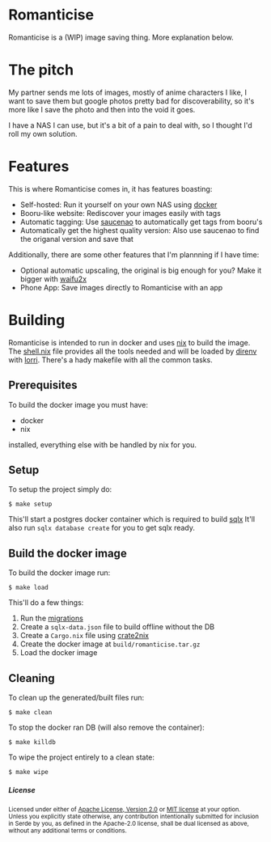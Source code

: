 # Romanticise

Romanticise is a (WIP) image saving thing. More explanation below.

# The pitch

My partner sends me lots of images, mostly of anime characters I like,
I want to save them but google photos pretty bad for discoverability, so it's more
like I save the photo and then into the void it goes.

I have a NAS I can use, but it's a bit of a pain to deal with, so I thought I'd roll
my own solution.

# Features

This is where Romanticise comes in, it has features boasting:

- Self-hosted: Run it yourself on your own NAS using [docker](https://www.docker.com/)
- Booru-like website: Rediscover your images easily with tags
- Automatic tagging: Use [saucenao](https://saucenao.com/) to automatically get tags from booru's
- Automatically get the highest quality version: Also use saucenao to find the origanal version and save that

Additionally, there are some other features that I'm plannning if I have time:

- Optional automatic upscaling, the original is big enough for you? Make it bigger with [waifu2x](https://github.com/nagadomi/waifu2x)
- Phone App: Save images directly to Romanticise with an app

# Building

Romanticise is intended to run in docker and uses [nix](https://nixos.org/) to build the
image. The [shell.nix](./shell.nix) file provides all the tools needed and will be loaded
by [direnv](https://direnv.net/) with [lorri](https://github.com/nix-community/lorri).
There's a hady makefile with all the common tasks.

## Prerequisites

To build the docker image you must have:

- docker
- nix

installed, everything else with be handled by nix for you.

## Setup

To setup the project simply do:

```shell
$ make setup
```

This'll start a postgres docker container which is required to build [sqlx](https://github.com/launchbadge/sqlx)
It'll also run `sqlx database create` for you to get sqlx ready.

## Build the docker image

To build the docker image run:

```shell
$ make load
```

This'll do a few things:

1. Run the [migrations](./migrations/)
2. Create a `sqlx-data.json` file to build offline without the DB
3. Create a `Cargo.nix` file using [crate2nix](https://github.com/kolloch/crate2nix)
4. Create the docker image at `build/romanticise.tar.gz`
5. Load the docker image

## Cleaning

To clean up the generated/built files run:

```shell
$ make clean
```

To stop the docker ran DB (will also remove the container):

```shell
$ make killdb
```

To wipe the project entirely to a clean state:

```shell
$ make wipe
```

##### License

<sup>
Licensed under either of <a href="LICENSE-APACHE">Apache License, Version
2.0</a> or <a href="LICENSE-MIT">MIT license</a> at your option.
</sup>

<br>

<sub>
Unless you explicitly state otherwise, any contribution intentionally submitted
for inclusion in Serde by you, as defined in the Apache-2.0 license, shall be
dual licensed as above, without any additional terms or conditions.
</sub>
